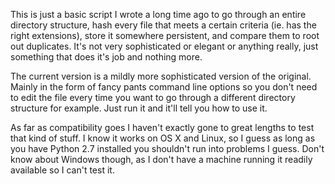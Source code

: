 This is just a basic script I wrote a long time ago to go through an entire directory structure, hash every file that meets a certain criteria (ie. has the right extensions), store it somewhere persistent, and compare them to root out duplicates. It's not very sophisticated or elegant or anything really, just something that does it's job and nothing more.

The current version is a mildly more sophisticated version of the original. Mainly in the form of fancy pants command line options so you don't need to edit the file every time you want to go through a different directory structure for example. Just run it and it'll tell you how to use it.

As far as compatibility goes I haven't exactly gone to great lengths to test that kind of stuff. I know it works on OS X and Linux, so I guess as long as you have Python 2.7 installed you shouldn't run into problems I guess. Don't know about Windows though, as I don't have a machine running it readily available so I can't test it. 